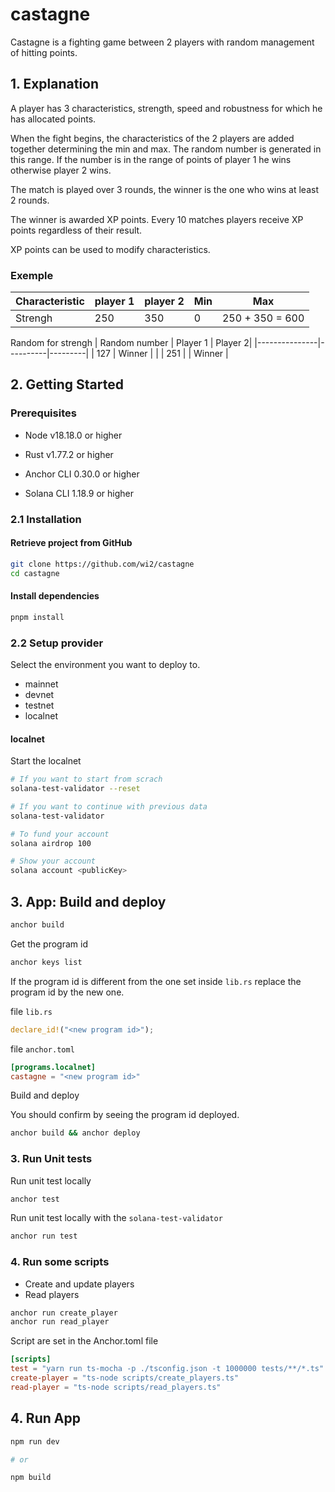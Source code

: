 # castagne

Castagne is a fighting game between 2 players with random management of hitting points.

## 1. Explanation

A player has 3 characteristics, strength, speed and robustness for which he has allocated points.

When the fight begins, the characteristics of the 2 players are added together determining the min and max. The random number is generated in this range. If the number is in the range of points of player 1 he wins otherwise player 2 wins.

The match is played over 3 rounds, the winner is the one who wins at least 2 rounds.

The winner is awarded XP points.
Every 10 matches players receive XP points regardless of their result.

XP points can be used to modify characteristics.

### Exemple

| Characteristic | player 1 | player 2 | Min | Max            |
|----------------|----------|----------|-----|----------------|
| Strengh        | 250      | 350      | 0   | 250 + 350 = 600|

Random for strengh
| Random number | Player 1 | Player 2|
|---------------|----------|---------|
| 127           | Winner   |         |
| 251           |          | Winner  |

## 2. Getting Started

### Prerequisites

- Node v18.18.0 or higher

- Rust v1.77.2 or higher
- Anchor CLI 0.30.0 or higher
- Solana CLI 1.18.9 or higher

### 2.1 Installation

#### Retrieve project from GitHub

```bash
git clone https://github.com/wi2/castagne
cd castagne
```

#### Install dependencies

```bash
pnpm install
```

### 2.2 Setup provider

Select the environment you want to deploy to.

- mainnet
- devnet
- testnet
- localnet

#### localnet

Start the localnet

```bash
# If you want to start from scrach
solana-test-validator --reset

# If you want to continue with previous data
solana-test-validator

# To fund your account
solana airdrop 100

# Show your account
solana account <publicKey>
```

## 3. App: Build and deploy

```bash
anchor build
```

Get the program id

```bash
anchor keys list
```

If the program id is different from the one set inside `lib.rs` replace the program id by the new one.

file `lib.rs`

```rust
declare_id!("<new program id>");
```

file `anchor.toml`

```toml
[programs.localnet]
castagne = "<new program id>"
```

Build and deploy

You should confirm by seeing the program id deployed.

```bash
anchor build && anchor deploy
```

### 3. Run Unit tests

Run unit test locally

```bash
anchor test
```

Run unit test locally with the `solana-test-validator`

```bash
anchor run test
```

### 4. Run some scripts

- Create and update players
- Read players

```bash
anchor run create_player
anchor run read_player
```

Script are set in the Anchor.toml file

```toml
[scripts]
test = "yarn run ts-mocha -p ./tsconfig.json -t 1000000 tests/**/*.ts"
create-player = "ts-node scripts/create_players.ts"
read-player = "ts-node scripts/read_players.ts"
```

## 4. Run App

```bash
npm run dev

# or

npm build
```
